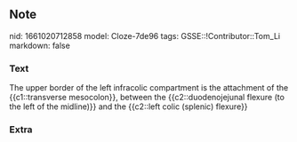 ## Note
nid: 1661020712858
model: Cloze-7de96
tags: GSSE::!Contributor::Tom_Li
markdown: false

### Text
<div>
  The upper border of the left infracolic compartment is the
  attachment of the {{c1::transverse mesocolon}}, between the
  {{c2::duodenojejunal flexure (to the left of the midline)}} and
  the {{c2::left colic (splenic) flexure}}
</div>

### Extra

